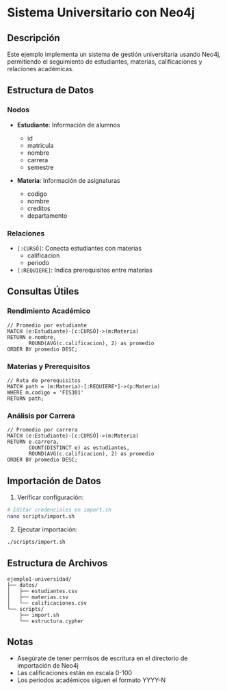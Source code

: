 # Sistema Universitario con Neo4j

## Descripción

Este ejemplo implementa un sistema de gestión universitaria usando Neo4j, permitiendo el seguimiento de estudiantes, materias, calificaciones y relaciones académicas.

## Estructura de Datos

### Nodos

- **Estudiante**: Información de alumnos

  - id
  - matricula
  - nombre
  - carrera
  - semestre

- **Materia**: Información de asignaturas
  - codigo
  - nombre
  - creditos
  - departamento

### Relaciones

- `[:CURSÓ]`: Conecta estudiantes con materias
  - calificacion
  - periodo
- `[:REQUIERE]`: Indica prerequisitos entre materias

## Consultas Útiles

### Rendimiento Académico

```cypher
// Promedio por estudiante
MATCH (e:Estudiante)-[c:CURSÓ]->(m:Materia)
RETURN e.nombre,
       ROUND(AVG(c.calificacion), 2) as promedio
ORDER BY promedio DESC;
```

### Materias y Prerequisitos

```cypher
// Ruta de prerequisitos
MATCH path = (m:Materia)-[:REQUIERE*]->(p:Materia)
WHERE m.codigo = 'FIS301'
RETURN path;
```

### Análisis por Carrera

```cypher
// Promedio por carrera
MATCH (e:Estudiante)-[c:CURSÓ]->(m:Materia)
RETURN e.carrera,
       COUNT(DISTINCT e) as estudiantes,
       ROUND(AVG(c.calificacion), 2) as promedio
ORDER BY promedio DESC;
```

## Importación de Datos

1. Verificar configuración:

```bash
# Editar credenciales en import.sh
nano scripts/import.sh
```

2. Ejecutar importación:

```bash
./scripts/import.sh
```

## Estructura de Archivos

```
ejemplo1-universidad/
├── datos/
│   ├── estudiantes.csv
│   ├── materias.csv
│   └── calificaciones.csv
└── scripts/
    ├── import.sh
    └── estructura.cypher
```

## Notas

- Asegúrate de tener permisos de escritura en el directorio de importación de Neo4j
- Las calificaciones están en escala 0-100
- Los periodos académicos siguen el formato YYYY-N
